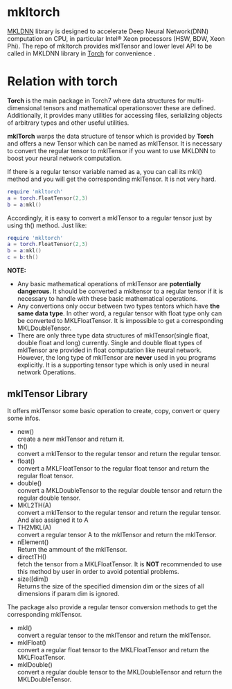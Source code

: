 # mkltorch
[MKLDNN](https://github.com/01org/mkl-dnn) library is designed to accelerate Deep Neural Network(DNN) computation on CPU, in particular Intel® Xeon processors (HSW, BDW, Xeon Phi). The repo of mkltorch provides mklTensor and lower level API to be called in MKLDNN library in [Torch](http://torch.ch) for convenience .
# Relation with torch
__Torch__ is the main package in Torch7 where data structures for multi-dimensional tensors and mathematical operationsover these are defined. Additionally, it provides many utilities for accessing files, serializing objects of arbitrary types and other useful utilities.

__mklTorch__ warps the data structure of tensor which is provided by __Torch__ and offers a new Tensor which can be named as mklTensor. It is necessary to convert the regular tensor to mklTensor if you want to use MKLDNN to boost your neural network computation.

If there is a regular tensor variable named as a, you can call its mkl() method and you will get the corresponding mklTensor. It is not very hard.
```lua
require 'mkltorch'
a = torch.FloatTensor(2,3)
b = a:mkl()
```   
Accordingly, it is easy to convert a mklTensor to a regular tensor just by using th() method. Just like:
```lua
require 'mkltorch'
a = torch.FloatTensor(2,3)
b = a:mkl()
c = b:th()
```   
__NOTE:__  

  * Any basic mathematical operations of mklTensor are __potentially dangerous__. It should be converted a mkltensor to a regular tensor if it is necessary to handle with these basic mathematical operations.
  * Any convertions only occur between two types tentors which have __the same data type__. In other word, a regular tensor with float type only can be converted to MKLFloatTensor. It is impossible to get a corresponding MKLDoubleTensor.
  * There are only three type data structures of mklTensor(single float, double float and long) currently. Single and double float types of mklTensor are provided in float computation like neural network. However, the long type of mklTensor are __never__ used in you programs explicitly. It is a supporting tensor type which is only used in neural network Operations.   

## mklTensor Library ##
It offers mklTensor some basic operation to create, copy, convert or query some infos.
   * new()               
     create a new mklTensor and return it.
   * th()                
     convert a mklTensor to the regular tensor and return the regular tensor. 
   * float()             
     convert a MKLFloatTensor to the regular float tensor and return the regular float tensor.
   * double()            
     convert a MKLDoubleTensor to the regular double tensor and return the regular double tensor.
   * MKL2TH(A)           
     convert a mklTensor to the regular tensor and return the regular tensor. And also assigned it to A
   * TH2MKL(A)           
     convert a regular tensor A to the mklTensor and return the mklTensor. 
   * nElement()          
     Return the ammount of the mklTensor.
   * directTH()          
     fetch the tensor from a MKLFloatTensor. It is __NOT__ recommended to use this method by user in order to avoid potential problems.
   * size([dim])         
     Returns the size of the specified dimension dim or the sizes of all dimensions if param dim is ignored.        

The package also provide a regular tensor conversion methods to get the corresponding mklTensor.
   * mkl()               
     convert a regular tensor to the mklTensor and return the mklTensor.
   * mklFloat()          
     convert a regular float tensor to the MKLFloatTensor and return the MKLFloatTensor.
   * mklDouble()         
     convert a regular double tensor to the MKLDoubleTensor and return the MKLDoubleTensor.


